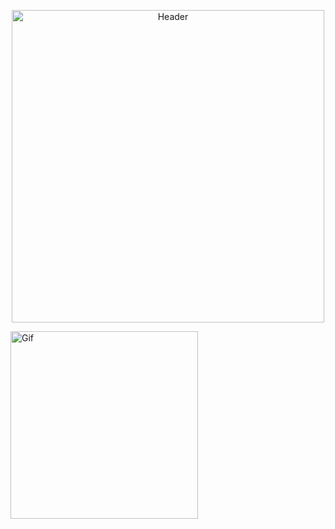<p align="center">
<img src="https://files.catbox.moe/xxemzf.png" alt="Header"width="500" height="500">
<p align="left">
<img src="https://files.catbox.moe/ic5e5m.gif" alt="Gif"width="300" height="300">
